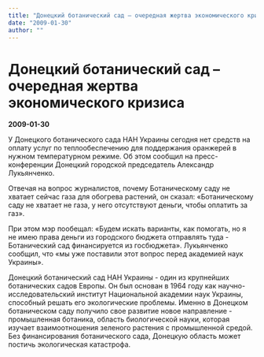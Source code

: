 ```yaml
---
title: "Донецкий ботанический сад – очередная жертва экономического кризиса"
date: "2009-01-30"
author: ""
---
```


# Донецкий ботанический сад – очередная жертва экономического кризиса

**2009-01-30** 

У Донецкого ботанического сада НАН Украины сегодня нет средств на оплату услуг по теплообеспечению для поддержания оранжерей в нужном температурном режиме. Об этом сообщил на пресс-конференции Донецкий городской председатель Александр Лукьянченко.

Отвечая на вопрос журналистов, почему Ботаническому саду не хватает сейчас газа для обогрева растений, он сказал: «Ботаническому саду не хватает не газа, у него отсутствуют деньги, чтобы оплатить за газ».

При этом мэр пообещал: «Будем искать варианты, как помогать, но я не имею права деньги из городского бюджета отправлять туда - Ботанический сад финансируется из госбюджета». Лукьянченко сообщил, что «мы уже поставили этот вопрос перед академией наук Украины».

Донецкий ботанический сад НАН Украины - один из крупнейших ботанических садов Европы. Он был основан в 1964 году как научно-исследовательский институт Национальной академии наук Украины, способный решать его экологические проблемы. Именно в Донецком ботаническом саду получило свое развитие новое направление - промышленная ботаника, область биологической науки, которая изучает взаимоотношения зеленого растения с промышленной средой. Без финансирования ботанического сада, Донецкую область может постичь экологическая катастрофа.